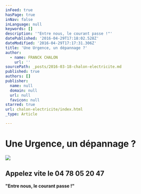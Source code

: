 ```yaml
---
inFeed: true
hasPage: true
inNav: false
inLanguage: null
keywords: []
description: '"Entre nous, le courant passe !"'
datePublished: '2016-04-29T17:18:02.528Z'
dateModified: '2016-04-29T17:17:31.306Z'
title: 'Une Urgence, un dépannage ?'
author:
  - name: FRANCK CHALON
    url: ''
sourcePath: _posts/2016-03-18-chalon-electricite.md
published: true
authors: []
publisher:
  name: null
  domain: null
  url: null
  favicon: null
starred: true
url: chalon-electricite/index.html
_type: Article

---
```

# Une Urgence, un dépannage ?
![](https://the-grid-user-content.s3-us-west-2.amazonaws.com/dbc7fa7b-4b81-4e0c-82a4-b3765cbbd136.gif)

## Appelez vite le 04 78 05 20 47

**"Entre nous, le courant passe !"**